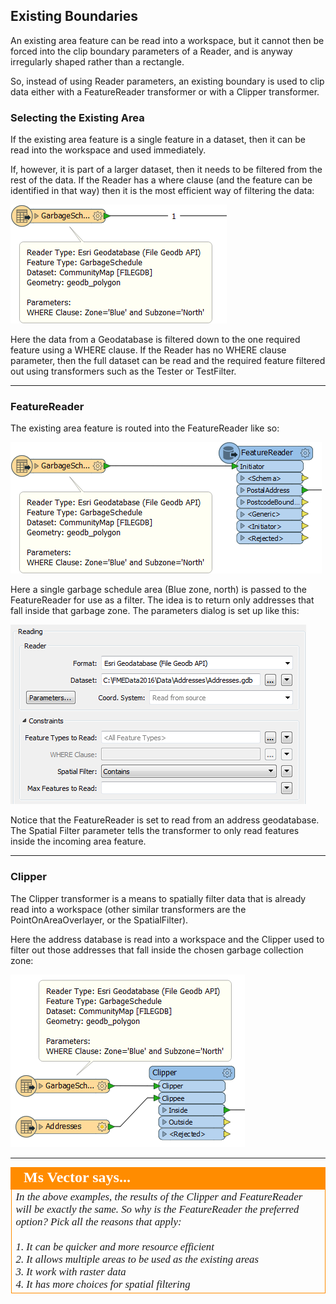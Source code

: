 ## Existing Boundaries ##

An existing area feature can be read into a workspace, but it cannot then be forced into the clip boundary parameters of a Reader, and is anyway irregularly shaped rather than a rectangle. 

So, instead of using Reader parameters, an existing boundary is used to clip data either with a FeatureReader transformer or with a Clipper transformer. 

### Selecting the Existing Area ###

If the existing area feature is a single feature in a dataset, then it can be read into the workspace and used immediately.

If, however, it is part of a larger dataset, then it needs to be filtered from the rest of the data. If the Reader has a where clause (and the feature can be identified in that way) then it is the most efficient way of filtering the data:

![](./Images/Img3.24.ReaderWhereClause.png)

Here the data from a Geodatabase is filtered down to the one required feature using a WHERE clause. If the Reader has no WHERE clause parameter, then the full dataset can be read and the required feature filtered out using transformers such as the Tester or TestFilter.

---

### FeatureReader ###

The existing area feature is routed into the FeatureReader like so:

![](./Images/Img3.25.FeatureReaderOnCanvas.png)

Here a single garbage schedule area (Blue zone, north) is passed to the FeatureReader for use as a filter. The idea is to return only addresses that fall inside that garbage zone. The parameters dialog is set up like this:

![](./Images/Img3.26.FeatureReaderParameters.png)

Notice that the FeatureReader is set to read from an address geodatabase. The Spatial Filter parameter tells the transformer to only read features inside the incoming area feature. 

---

### Clipper ###

The Clipper transformer is a means to spatially filter data that is already read into a workspace (other similar transformers are the PointOnAreaOverlayer, or the SpatialFilter).

Here the address database is read into a workspace and the Clipper used to filter out those addresses that fall inside the chosen garbage collection zone:

![](./Images/Img3.27.ClipperClippingAddresses.png)

---

<!--Person X Says Section-->

<table style="border-spacing: 0px">
<tr>
<td style="vertical-align:middle;background-color:darkorange;border: 2px solid darkorange">
<i class="fa fa-quote-left fa-lg fa-pull-left fa-fw" style="color:white;padding-right: 12px;vertical-align:text-top"></i>
<span style="color:white;font-size:x-large;font-weight: bold;font-family:serif">Ms Vector says...</span>
</td>
</tr>

<tr>
<td style="border: 1px solid darkorange">
<span style="font-family:serif; font-style:italic; font-size:larger">
In the above examples, the results of the Clipper and FeatureReader will be exactly the same. So why is the FeatureReader the preferred option? Pick all the reasons that apply:
<br><br>1. It can be quicker and more resource efficient 
<br>2. It allows multiple areas to be used as the existing areas
<br>3. It work with raster data 
<br>4. It has more choices for spatial filtering
</span>
</td>
</tr>
</table>
